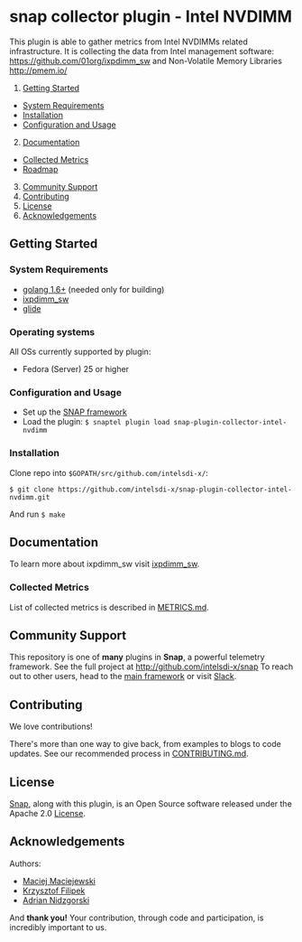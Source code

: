 # snap collector plugin - Intel NVDIMM

This plugin is able to gather metrics from Intel NVDIMMs related infrastructure. It is collecting the data from Intel management software: https://github.com/01org/ixpdimm_sw and Non-Volatile Memory Libraries http://pmem.io/

1. [Getting Started](#getting-started)
  * [System Requirements](#system-requirements)
  * [Installation](#installation)
  * [Configuration and Usage](#configuration-and-usage)
2. [Documentation](#documentation)
  * [Collected Metrics](#collected-metrics)
  * [Roadmap](#roadmap)
3. [Community Support](#community-support)
4. [Contributing](#contributing)
5. [License](#license-and-authors)
6. [Acknowledgements](#acknowledgements)

## Getting Started


### System Requirements
* [golang 1.6+](https://golang.org/dl/)  (needed only for building)
* [ixpdimm_sw](https://github.com/01org/ixpdimm_sw)
* [glide]()

### Operating systems
All OSs currently supported by plugin:
* Fedora (Server) 25 or higher

### Configuration and Usage
* Set up the [SNAP framework](https://github.com/intelsdi-x/snap#getting-started)
* Load the plugin: ` $ snaptel plugin load snap-plugin-collector-intel-nvdimm `

### Installation
Clone repo into `$GOPATH/src/github.com/intelsdi-x/`:
```
$ git clone https://github.com/intelsdi-x/snap-plugin-collector-intel-nvdimm.git
```
And run `$ make`

## Documentation
To learn more about ixpdimm_sw visit [ixpdimm_sw](https://github.com/01org/ixpdimm_sw).

### Collected Metrics

List of collected metrics is described in [METRICS.md](METRICS.md).

## Community Support
This repository is one of **many** plugins in **Snap**, a powerful telemetry framework. See the full project at http://github.com/intelsdi-x/snap
To reach out to other users, head to the [main framework](https://github.com/intelsdi-x/snap#community-support) or visit [Slack](http://slack.snap-telemetry.io).

## Contributing
We love contributions!

There's more than one way to give back, from examples to blogs to code updates. See our recommended process in [CONTRIBUTING.md](CONTRIBUTING.md).

## License
[Snap](http://github.com:intelsdi-x/snap), along with this plugin, is an Open Source software released under the Apache 2.0 [License](LICENSE).

## Acknowledgements
Authors: 
* [Maciej Maciejewski](https://github.com/Maciuch)
* [Krzysztof Filipek](https://github.com/KFilipek)
* [Adrian Nidzgorski](https://github.com/anidzgor)

And **thank you!** Your contribution, through code and participation, is incredibly important to us.
